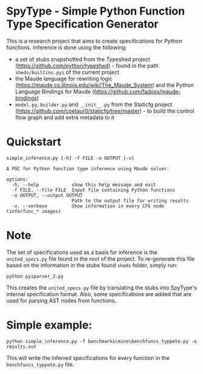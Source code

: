 # SpyType - Simple Python Function Type Specification Generator
This is a research project that aims to create specifications for Python functions. Inference is done using the following:
* a set of stubs snapshotted from the Typeshed project (https://github.com/python/typeshed) - found in the path `sheds/builtins.pyi` of the current project
* the Maude language for rewriting logic (https://maude.cs.illinois.edu/wiki/The_Maude_System) and the Python Language Bindings for Maude (https://github.com/fadoss/maude-bindings)
* `model.py`, `builder.py` and `__init__.py` from the Staticfg project (https://github.com/coetaur0/staticfg/tree/master) - to build the control flow graph and add extra metadata to it

# Quickstart
```
simple_inference.py [-h] -f FILE -o OUTPUT [-v]

A POC for Python function type inference using Maude solver.

options:
  -h, --help            show this help message and exit
  -f FILE, --file FILE  Input file containing Python functions
  -o OUTPUT, --output OUTPUT
                        Path to the output file for writing results
  -v, --verbose         Show information in every CFG node (inferfunc_* images)
```

# Note
The set of specifications used as a basis for inference is the `united_specs.py` file found in the root of the project. To re-generate this file based on the information in the stubs found `sheds` folder, simply run:
```
python pyiparser_2.py
```
This creates the `united_specs.py` file by translating the stubs into SpyType's internal specification format. Also, some specifications are added that are used for parsing AST nodes from functions.

# Simple example:
```
python simple_inference.py -f benchmarks\mine\benchfuncs_typpete.py -o results.out
```
This will write the inferred specifications for every function in the `benchfuncs_typpete.py` file.

